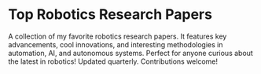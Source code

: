 # Top Robotics Research Papers
A collection of my favorite robotics research papers. It features key advancements, cool innovations, and interesting methodologies in automation, AI, and autonomous systems. Perfect for anyone curious about the latest in robotics!
Updated quarterly. Contributions welcome!

